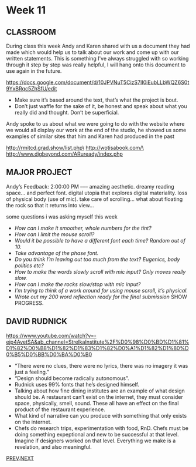 # Week 11

## CLASSROOM
During class this week Andy and Karen shared with us a document they had made which would help us to talk about our work and come up with our written statements. This is something I've always struggled with so working through it step by step was really helpful, I will hang onto this document to use again in the future.

https://docs.google.com/document/d/10JPVNuT5CizS7II0iEubLLbWQZ6S0t9YxBRqc5ZhSfU/edit

- Make sure it’s based around the text, that’s what the project is bout.  
- Don’t just waffle for the sake of it, be honest and speak about what you really did and thought. Don’t be superficial.   

Andy spoke to us about what we were going to do with the website where we would all display our work at the end of the studio, he showed us some examples of similar sites that him and Karen had produced in the past

http://rmitcd.grad.show/list.php\
http://wotisabook.com/\
http://www.digbeyond.com/ARuready/index.php

## MAJOR PROJECT
Andy’s Feedback: 2:00:00 PM ––– amazing aesthetic. dreamy reading space... and perfect font. digital utopia that explores digital materiality. loss of physical body (use of mic). take care of scrolling... what about floating the rock so that it returns into view...   

some questions i was asking myself this week     
- *How can I make it smoother, whole numbers for the tint?*
- *How can I limit the mouse scroll?*  
- *Would it be possible to have a different font each time? Random out of 10.*  
- *Take advantage of the phase font.*   
- *Do you think I’m leaving out too much from the text? Eugenics, body politics etc?*  
- *How to make the words slowly scroll with mic input? Only moves really slow.*   
- *How can I make the rocks slow/stop with mic input?*  
- *I’m trying to think of a work around for using mouse scroll, it’s physical.*    
- *Wrote out my 200 word reflection ready for the final submission*
SHOW PROGRESS.  

## DAVID RUDNICK
https://www.youtube.com/watch?v=-ejp4AvetSA&ab_channel=StrelkaInstitute%2F%D0%98%D0%BD%D1%81%D1%82%D0%B8%D1%82%D1%83%D1%82%D0%A1%D1%82%D1%80%D0%B5%D0%BB%D0%BA%D0%B0
- “There were no clues, there were no lyrics, there was no imagery it was just a feeling.”   
- “Design should become radically autonomous”.  
- Rudnick uses 99% fonts that he’s designed himself.   
- Talking about how fine dining institutes are an example of what design should be. A restaurant can’t exist on the internet, they must consider space, physically, smell, sound. These all have an effect on the final product of the restaurant experience.   
- What kind of narrative can you produce with something that only exists on the internet.   
- Chefs do research trips, experimentation with food, RnD. Chefs must be doing something expeptional and new to be successful at that level. Imagine if designers worked on that level. Everything we make is a revelation, and also meaningful.   

[PREV](https://github.com/HamishPayne/CODE-WORDS/edit/master/Classroom/Week-10).[NEXT](https://github.com/HamishPayne/CODE-WORDS/edit/master/Classroom/Week-12)
